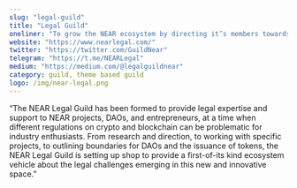 ```yaml
---
slug: "legal-guild"
title: "Legal Guild"
oneliner: "To grow the NEAR ecosystem by directing it’s members towards a better understanding of their legal necessities"
website: "https://www.nearlegal.com/"
twitter: "https://twitter.com/GuildNear"
telegram: "https://t.me/NEARLegal"
medium: "https://medium.com/@legalguildnear"
category: guild, theme based guild
logo: /img/near-legal.png
---
```


“The NEAR Legal Guild has been formed to provide legal expertise and support to NEAR projects, DAOs, and entrepreneurs, at a time when different regulations on crypto and blockchain can be problematic for industry enthusiasts. From research and direction, to working with specific projects, to outlining boundaries for DAOs and the issuance of tokens, the NEAR Legal Guild is setting up shop to provide a first-of-its kind ecosystem vehicle about the legal challenges emerging in this new and innovative space.”
